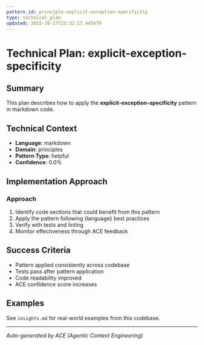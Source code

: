 ```yaml
---
pattern_id: principle-explicit-exception-specificity
type: technical_plan
updated: 2025-10-17T23:32:17.445479
---
```

# Technical Plan: explicit-exception-specificity

## Summary

This plan describes how to apply the **explicit-exception-specificity** pattern in markdown code.

## Technical Context

- **Language**: markdown
- **Domain**: principles
- **Pattern Type**: helpful
- **Confidence**: 0.0%

## Implementation Approach

### Approach

1. Identify code sections that could benefit from this pattern
2. Apply the pattern following {language} best practices
3. Verify with tests and linting
4. Monitor effectiveness through ACE feedback

## Success Criteria

- Pattern applied consistently across codebase
- Tests pass after pattern application
- Code readability improved
- ACE confidence score increases

## Examples

See `insights.md` for real-world examples from this codebase.

---

*Auto-generated by ACE (Agentic Context Engineering)*
